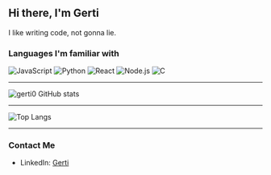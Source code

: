 


## Hi there, I'm Gerti

I like writing code, not gonna lie.

### Languages I'm familiar with

![JavaScript](https://img.shields.io/badge/-JavaScript-black?style=flat&logo=javascript)
![Python](https://img.shields.io/badge/-Python-black?style=flat&logo=python)
![React](https://img.shields.io/badge/-React-black?style=flat&logo=react)
![Node.js](https://img.shields.io/badge/-Node.js-black?style=flat&logo=node.js)
![C](https://img.shields.io/badge/-C-black?style=flat&logo=C)

---

![gerti0 GitHub stats](https://github-readme-stats.vercel.app/api?username=gerti0&show_icons=true&theme=radical)

---

![Top Langs](https://github-readme-stats.vercel.app/api/top-langs/?username=gerti0&layout=compact&theme=radical)

---

### Contact Me

- LinkedIn: [Gerti](https://www.linkedin.com/in/gerti-kida-a97b3b23b/)
